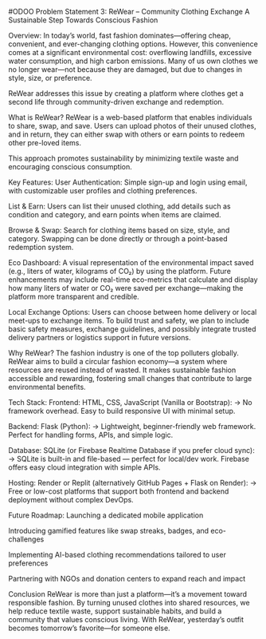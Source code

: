 #ODOO
Problem Statement 3: ReWear – Community Clothing Exchange
A Sustainable Step Towards Conscious Fashion

Overview:
In today’s world, fast fashion dominates—offering cheap, convenient, and ever-changing clothing options. However, this convenience comes at a significant environmental cost: overflowing landfills, excessive water consumption, and high carbon emissions. Many of us own clothes we no longer wear—not because they are damaged, but due to changes in style, size, or preference.

ReWear addresses this issue by creating a platform where clothes get a second life through community-driven exchange and redemption.

What is ReWear?
ReWear is a web-based platform that enables individuals to share, swap, and save. Users can upload photos of their unused clothes, and in return, they can either swap with others or earn points to redeem other pre-loved items.

This approach promotes sustainability by minimizing textile waste and encouraging conscious consumption.

Key Features:
User Authentication: Simple sign-up and login using email, with customizable user profiles and clothing preferences.

List & Earn: Users can list their unused clothing, add details such as condition and category, and earn points when items are claimed.

Browse & Swap: Search for clothing items based on size, style, and category. Swapping can be done directly or through a point-based redemption system.

Eco Dashboard: A visual representation of the environmental impact saved (e.g., liters of water, kilograms of CO₂) by using the platform.
Future enhancements may include real-time eco-metrics that calculate and display how many liters of water or CO₂ were saved per exchange—making the platform more transparent and credible.

Local Exchange Options: Users can choose between home delivery or local meet-ups to exchange items.
To build trust and safety, we plan to include basic safety measures, exchange guidelines, and possibly integrate trusted delivery partners or logistics support in future versions.

Why ReWear?
The fashion industry is one of the top polluters globally. ReWear aims to build a circular fashion economy—a system where resources are reused instead of wasted. It makes sustainable fashion accessible and rewarding, fostering small changes that contribute to large environmental benefits.

Tech Stack:
Frontend: HTML, CSS, JavaScript (Vanilla or Bootstrap):
→ No framework overhead. Easy to build responsive UI with minimal setup.

Backend: Flask (Python):
→ Lightweight, beginner-friendly web framework. Perfect for handling forms, APIs, and simple logic.

Database: SQLite (or Firebase Realtime Database if you prefer cloud sync):
→ SQLite is built-in and file-based — perfect for local/dev work. Firebase offers easy cloud integration with simple APIs.

Hosting: Render or Replit (alternatively GitHub Pages + Flask on Render):
→ Free or low-cost platforms that support both frontend and backend deployment without complex DevOps.

Future Roadmap:
Launching a dedicated mobile application

Introducing gamified features like swap streaks, badges, and eco-challenges

Implementing AI-based clothing recommendations tailored to user preferences

Partnering with NGOs and donation centers to expand reach and impact

Conclusion
ReWear is more than just a platform—it’s a movement toward responsible fashion. By turning unused clothes into shared resources, we help reduce textile waste, support sustainable habits, and build a community that values conscious living. With ReWear, yesterday’s outfit becomes tomorrow’s favorite—for someone else.
